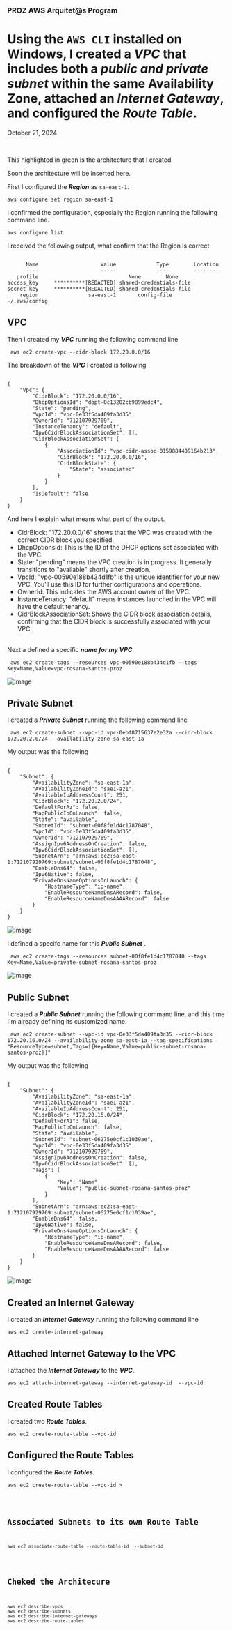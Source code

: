 <h3>PROZ AWS Arquitet@s Program</h3>
<h1> Using the <code>AWS CLI</code> installed on Windows, I created a <strong><em>VPC</em></strong> that includes both a <strong><em>public and private subnet</em></strong> within the same Availability Zone, attached an <strong><em>Internet Gateway</em></strong>, and configured the <strong><em>Route Table</em></strong>.</h1>
<p>October 21, 2024<br></p><br>

<p>This highlighted in green is the architecture that I created.</p>
<p>Soon the architecture will be inserted here.</p>

<p></p>
<p>First I configured the <strong><em>Region</em></strong> as <code>sa-east-1</code>.</p>
<pre><code>aws configure set region sa-east-1</code></pre>

<p></p>
<p>I confirmed the configuration, especially the Region running the following command line.</p>
<pre><code>aws configure list</code></pre>

<p>I received the following output, what confirm that the Region is correct.</p>
<pre><code>                   
      Name                    Value             Type        Location
      ----                    -----             ----        --------
   profile                <not set>             None        None
access_key     **********[REDACTED] shared-credentials-file
secret_key     **********[REDACTED] shared-credentials-file
    region                sa-east-1       config-file        ~/.aws/config </code></pre>

<h2>VPC</h2>
<p></p>
<p>Then I created my <strong><em>VPC</em></strong> running the following command line
<pre><code> aws ec2 create-vpc --cidr-block 172.20.0.0/16 </code></pre>

The breakdown of the <strong><em>VPC</em></strong> I created is following</p>

<pre><code>
{
    "Vpc": {
        "CidrBlock": "172.20.0.0/16",
        "DhcpOptionsId": "dopt-0c13202cb9899edc4",
        "State": "pending",
        "VpcId": "vpc-0e33f5da409fa3d35",
        "OwnerId": "712107929769",
        "InstanceTenancy": "default",
        "Ipv6CidrBlockAssociationSet": [],
        "CidrBlockAssociationSet": [
            {
                "AssociationId": "vpc-cidr-assoc-0159884409164b213",
                "CidrBlock": "172.20.0.0/16",
                "CidrBlockState": {
                    "State": "associated"
                }
            }
        ],
        "IsDefault": false
    }
}     
</code></pre>

<p>And here I explain what means what part of the output.</p>
<ul>
    <li>CidrBlock: "172.20.0.0/16" shows that the VPC was created with the correct CIDR block you specified.</li>
    <li>DhcpOptionsId: This is the ID of the DHCP options set associated with the VPC.</li>
    <li>State: "pending" means the VPC creation is in progress. It generally transitions to "available" shortly after creation.</li>
    <li>VpcId: "vpc-00590e188b434d1fb" is the unique identifier for your new VPC. You'll use this ID for further configurations and operations.</li>
    <li>OwnerId: This indicates the AWS account owner of the VPC.</li>
    <li>InstanceTenancy: "default" means instances launched in the VPC will have the default tenancy.</li>
    <li>CidrBlockAssociationSet: Shows the CIDR block association details, confirming that the CIDR block is successfully associated with your VPC.</li>
</ul>

<p><br>
Next a defined a specific <strong><em>name for my VPC</em></strong>.</p>
<pre><code> aws ec2 create-tags --resources vpc-00590e188b434d1fb --tags Key=Name,Value=vpc-rosana-santos-proz </code></pre>

![image](https://github.com/user-attachments/assets/7fc040b5-da14-4086-a981-cde81802113d)

<h2>Private Subnet</h2>
<p></p>
<p>I created a <strong><em>Private Subnet</em></strong> running the following command line</p>
<pre><code> aws ec2 create-subnet --vpc-id vpc-0ebf8715637e2e32a --cidr-block 172.20.2.0/24 --availability-zone sa-east-1a </code></pre>
<p>My output was the following</p>
<pre><code>
{
    "Subnet": {
        "AvailabilityZone": "sa-east-1a",
        "AvailabilityZoneId": "sae1-az1",
        "AvailableIpAddressCount": 251,
        "CidrBlock": "172.20.2.0/24",
        "DefaultForAz": false,
        "MapPublicIpOnLaunch": false,
        "State": "available",
        "SubnetId": "subnet-00f8fe1d4c1787048",
        "VpcId": "vpc-0e33f5da409fa3d35",
        "OwnerId": "712107929769",
        "AssignIpv6AddressOnCreation": false,
        "Ipv6CidrBlockAssociationSet": [],
        "SubnetArn": "arn:aws:ec2:sa-east-1:712107929769:subnet/subnet-00f8fe1d4c1787048",
        "EnableDns64": false,
        "Ipv6Native": false,
        "PrivateDnsNameOptionsOnLaunch": {
            "HostnameType": "ip-name",
            "EnableResourceNameDnsARecord": false,
            "EnableResourceNameDnsAAAARecord": false
        }
    }
}
</code></pre>

![image](https://github.com/user-attachments/assets/284722c3-84ff-4d93-b1f7-12a0266a9f8f)

<p></p>
<p>I defined a specifc name for this <strong><em>Public Subnet</em></strong> .</p>
<pre><code> aws ec2 create-tags --resources subnet-00f8fe1d4c1787048 --tags Key=Name,Value=private-subnet-rosana-santos-proz </code></pre>

![image](https://github.com/user-attachments/assets/8ae04818-0e38-4f69-87ef-7a1a2d8d4609)

<h2>Public Subnet</h2>
<p>I created a <strong><em>Public Subnet</em></strong> running the following command line, and this time I´m already defining its customized name.</p>
<pre><code> aws ec2 create-subnet --vpc-id vpc-0e33f5da409fa3d35 --cidr-block 172.20.16.0/24 --availability-zone sa-east-1a --tag-specifications "ResourceType=subnet,Tags=[{Key=Name,Value=public-subnet-rosana-santos-proz}]"</code></pre>
<p>My output was the following</p>
<pre><code>
{
    "Subnet": {
        "AvailabilityZone": "sa-east-1a",
        "AvailabilityZoneId": "sae1-az1",
        "AvailableIpAddressCount": 251,
        "CidrBlock": "172.20.16.0/24",
        "DefaultForAz": false,
        "MapPublicIpOnLaunch": false,
        "State": "available",
        "SubnetId": "subnet-06275e0cf1c1039ae",
        "VpcId": "vpc-0e33f5da409fa3d35",
        "OwnerId": "712107929769",
        "AssignIpv6AddressOnCreation": false,
        "Ipv6CidrBlockAssociationSet": [],
        "Tags": [
            {
                "Key": "Name",
                "Value": "public-subnet-rosana-santos-proz"
            }
        ],
        "SubnetArn": "arn:aws:ec2:sa-east-1:712107929769:subnet/subnet-06275e0cf1c1039ae",
        "EnableDns64": false,
        "Ipv6Native": false,
        "PrivateDnsNameOptionsOnLaunch": {
            "HostnameType": "ip-name",
            "EnableResourceNameDnsARecord": false,
            "EnableResourceNameDnsAAAARecord": false
        }
    }
}
</code></pre>

![image](https://github.com/user-attachments/assets/28ae79d7-188d-46ba-b450-d5fd2c05f8d0)

<h2>Created an Internet Gateway</h2>
<p></p>
<p>I created an <strong><em>Internet Gateway</em></strong> running the following command line</p>
<pre><code>aws ec2 create-internet-gateway</code></pre>

<h2>Attached Internet Gateway to the VPC</h2>
<p></p>
<p>I attached the <strong><em>Internet Gateway</em></strong> to the <strong><em>VPC</em></strong>.</p>
<pre><code>aws ec2 attach-internet-gateway --internet-gateway-id <igw-id> --vpc-id <vpc-id></vpc-id></code></pre>

<h2>Created Route Tables</h2>
<p>I created two <strong><em>Route Tables</em></strong>.</p>
<pre><code>aws ec2 create-route-table --vpc-id <vpc-id></code></pre>

<h2>Configured the Route Tables</h2>
<p>I configured the <strong><em>Route Tables</em></strong>.</p>
<pre><code>aws ec2 create-route-table --vpc-id <vpc-id</code>></pre>

<h2>Associated Subnets to its own Route Table</h2>
<pre><code>aws ec2 associate-route-table --route-table-id <public-route-table-id> --subnet-id <public-subnet-id></public-subnet-id></public-route-table-id></code></pre>

<h2>Cheked the Architecure</h2>
<pre><code>aws ec2 describe-vpcs
aws ec2 describe-subnets
aws ec2 describe-internet-gateways
aws ec2 describe-route-tables
</pre>




